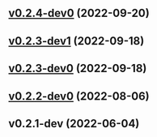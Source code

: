 
<a name="v0.2.4-dev0"></a>
## [v0.2.4-dev0](https://gitlab.com/wtfo-guru/python-pacwrap/compare/v0.2.3-dev1...v0.2.4-dev0) (2022-09-20)


<a name="v0.2.3-dev1"></a>
## [v0.2.3-dev1](https://gitlab.com/wtfo-guru/python-pacwrap/compare/v0.2.3-dev0...v0.2.3-dev1) (2022-09-18)


<a name="v0.2.3-dev0"></a>
## [v0.2.3-dev0](https://gitlab.com/wtfo-guru/python-pacwrap/compare/v0.2.2-dev0...v0.2.3-dev0) (2022-09-18)


<a name="v0.2.2-dev0"></a>
## [v0.2.2-dev0](https://gitlab.com/wtfo-guru/python-pacwrap/compare/v0.2.1-dev...v0.2.2-dev0) (2022-08-06)


<a name="v0.2.1-dev"></a>
## v0.2.1-dev (2022-06-04)

